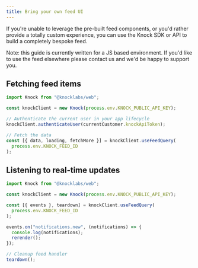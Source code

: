 ```yaml
---
title: Bring your own feed UI
---
```


If you're unable to leverage the pre-built feed components, or you'd rather provide a totally
custom experience, you can use the Knock SDK or API to build a completely bespoke feed.

Note: this guide is currently written for a JS based environment. If you'd like to use the feed
elsewhere please contact us and we'd be happy to support you.

## Fetching feed items

```js
import Knock from "@knocklabs/web";

const knockClient = new Knock(process.env.KNOCK_PUBLIC_API_KEY);

// Authenticate the current user in your app lifecycle
knockClient.authenticateUser(currentCustomer.knockApiToken);

// Fetch the data
const [{ data, loading, fetchMore }] = knockClient.useFeedQuery(
  process.env.KNOCK_FEED_ID
);
```

## Listening to real-time updates

```js
import Knock from "@knocklabs/web";

const knockClient = new Knock(process.env.KNOCK_PUBLIC_API_KEY);

const [{ events }, teardown] = knockClient.useFeedQuery(
  process.env.KNOCK_FEED_ID
);

events.on("notifications.new", (notifications) => {
  console.log(notifications);
  rerender();
});

// Cleanup feed handler
teardown();
```

